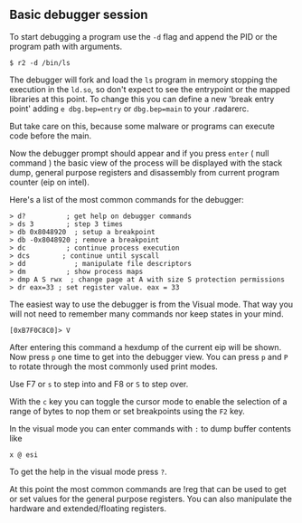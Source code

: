 ## Basic debugger session

To start debugging a program use the `-d` flag and append the PID or the program path with arguments.

    $ r2 -d /bin/ls

The debugger will fork and load the `ls` program in memory stopping the execution in the `ld.so`, so don't expect to see the entrypoint or the mapped libraries at this point. To change this you can define a new 'break entry point' adding `e dbg.bep=entry` or `dbg.bep=main` to your .radarerc.

But take care on this, because some malware or programs can execute code before the main.

Now the debugger prompt should appear and if you press `enter` ( null command ) the basic view of the process will be displayed with the stack dump, general purpose registers and disassembly from current program counter (eip on intel).


Here's a list of the most common commands for the debugger:

    > d?          ; get help on debugger commands
    > ds 3        ; step 3 times
    > db 0x8048920  ; setup a breakpoint
    > db -0x8048920 ; remove a breakpoint
    > dc          ; continue process execution
    > dcs        ; continue until syscall
    > dd            ; manipulate file descriptors
    > dm          ; show process maps
    > dmp A S rwx  ; change page at A with size S protection permissions
    > dr eax=33 ; set register value. eax = 33

The easiest way to use the debugger is from the Visual mode. That way you will not need to remember many commands nor keep states in your mind.

    [0xB7F0C8C0]> V

After entering this command a hexdump of the current eip will be shown. Now press `p` one time to get into the debugger view. You can press `p` and `P` to rotate through the most commonly used print modes.

Use F7 or `s` to step into and F8 or `S` to step over.

With the `c` key you can toggle the cursor mode to enable the selection of a range of bytes to nop them or set breakpoints using the `F2` key.

In the visual mode you can enter commands with `:` to dump buffer contents like

    x @ esi

To get the help in the visual mode press `?`.

At this point the most common commands are !reg that can be used to get or set values for the general purpose registers. You can also manipulate the hardware and extended/floating registers. 
